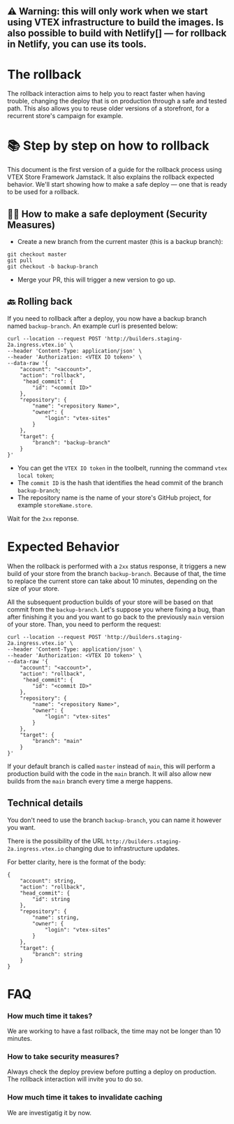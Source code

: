 ## ⚠️ Warning: this will only work when we start using VTEX infrastructure to build the images. Is also possible to build with Netlify[] — for rollback in Netlify, you can use its tools.


# The rollback
The rollback interaction aims to help you to react faster when having trouble, changing the deploy that is on production through a safe and tested path. This also allows you to reuse older versions of a storefront, for a recurrent store's campaign for example. 

# 📚 Step by step on how to rollback
This document is the first version of a guide for the rollback process using VTEX Store Framework Jamstack. It also explains the rollback expected behavior.
We'll start showing how to make a safe deploy — one that is ready to be used for a rollback.

## 👮‍♀️ How to make a safe deployment (Security Measures)
- Create a new branch from the current master (this is a backup branch):
```
git checkout master
git pull
git checkout -b backup-branch
```
- Merge your PR, this will trigger a new version to go up.

## 🔙 Rolling back
If you need to rollback after a deploy, you now have a backup branch named `backup-branch`. 
An example curl is presented below:
```
curl --location --request POST 'http://builders.staging-2a.ingress.vtex.io' \
--header 'Content-Type: application/json' \
--header 'Authorization: <VTEX IO token>' \
--data-raw '{
    "account": "<account>",
    "action": "rollback",
     "head_commit": {
        "id": "<commit ID>"
    },
    "repository": {
        "name": "<repository Name>",
        "owner": {
            "login": "vtex-sites"
        }
    },
    "target": {
        "branch": "backup-branch"
    }
}'
```

- You can get the `VTEX IO token` in the toolbelt, running the command `vtex local token`;
- The `commit ID` is the hash that identifies the head commit of the branch `backup-branch`;
- The repository name is the name of your store's GitHub project, for example `storeName.store`.

Wait for the `2xx` reponse.

# Expected Behavior
When the rollback is performed with a `2xx` status response, it triggers a new build of your store from the branch `backup-branch`.
Because of that, the time to replace the current store can take about 10 minutes, depending on the size of your store.

All the subsequent production builds of your store will be based on that commit from the `backup-branch`.
Let's suppose you where fixing a bug, than after finishing it you and you want to go back to the previously `main` version of your store. Than, you need to perform the request:
```
curl --location --request POST 'http://builders.staging-2a.ingress.vtex.io' \
--header 'Content-Type: application/json' \
--header 'Authorization: <VTEX IO token>' \
--data-raw '{
    "account": "<account>",
    "action": "rollback",
     "head_commit": {
        "id": "<commit ID>"
    },
    "repository": {
        "name": "<repository Name>",
        "owner": {
            "login": "vtex-sites"
        }
    },
    "target": {
        "branch": "main"
    }
}'
```
If your default branch is called `master` instead of `main`, this will perform a production build with the code in the `main` branch.
It will also allow new builds from the `main` branch every time a merge happens.

## Technical details
You don't need to use the branch `backup-branch`, you can name it however you want.

There is the possibility of the URL `http://builders.staging-2a.ingress.vtex.io` changing due to infrastructure updates.

For better clarity, here is the format of the body:
```
{
    "account": string,
    "action": "rollback",
    "head_commit": {
        "id": string
    },
    "repository": {
        "name": string,
        "owner": {
            "login": "vtex-sites"
        }
    },
    "target": {
        "branch": string
    }
}
```

# FAQ

### How much time it takes?
We are working to have a fast rollback, the time may not be longer than 10 minutes.

### How to take security measures? 
Always check the deploy preview before putting a deploy on production. The rollback interaction will invite you to do so. 

### How much time it takes to invalidate caching
We are investigatig it by now. 
